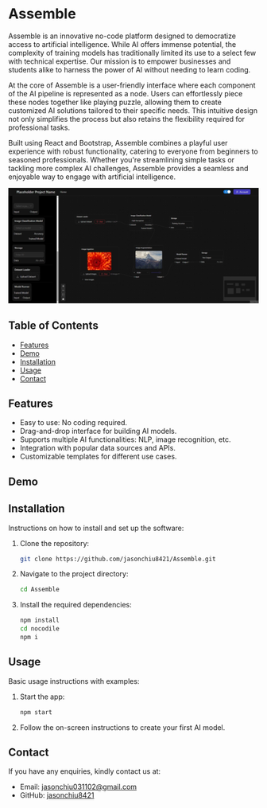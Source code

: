 # Assemble

Assemble is an innovative no-code platform designed to democratize access to artificial intelligence. While AI offers immense potential, the complexity of training models has traditionally limited its use to a select few with technical expertise. Our mission is to empower businesses and students alike to harness the power of AI without needing to learn coding.

At the core of Assemble is a user-friendly interface where each component of the AI pipeline is represented as a node. Users can effortlessly piece these nodes together like playing puzzle, allowing them to create customized AI solutions tailored to their specific needs. This intuitive design not only simplifies the process but also retains the flexibility required for professional tasks.

Built using React and Bootstrap, Assemble combines a playful user experience with robust functionality, catering to everyone from beginners to seasoned professionals. Whether you're streamlining simple tasks or tackling more complex AI challenges, Assemble provides a seamless and enjoyable way to engage with artificial intelligence.

![Example of UI](./ui_example.jpg?raw=true)

## Table of Contents

- [Features](#features)
- [Demo](#demo)
- [Installation](#installation)
- [Usage](#usage)
- [Contact](#contact)

## Features

- Easy to use: No coding required.
- Drag-and-drop interface for building AI models.
- Supports multiple AI functionalities: NLP, image recognition, etc.
- Integration with popular data sources and APIs.
- Customizable templates for different use cases.

## Demo

## Installation

Instructions on how to install and set up the software:

1. Clone the repository:
   ```bash
   git clone https://github.com/jasonchiu8421/Assemble.git
   ```
2. Navigate to the project directory:
   ```bash
   cd Assemble
   ```
3. Install the required dependencies:
   ```bash
   npm install
   cd nocodile
   npm i
   ```

## Usage

Basic usage instructions with examples:

1. Start the app:
   ```bash
   npm start
   ```
2. Follow the on-screen instructions to create your first AI model.

## Contact

If you have any enquiries, kindly contact us at:

- Email: [jasonchiu031102@gmail.com](mailto:jasonchiu031102@gmail.com)
- GitHub: [jasonchiu8421](https://github.com/jasonchiu8421)
